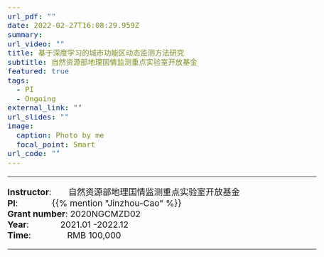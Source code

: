 ```yaml
---
url_pdf: ""
date: 2022-02-27T16:08:29.959Z
summary: 
url_video: ""
title: 基于深度学习的城市功能区动态监测方法研究
subtitle: 自然资源部地理国情监测重点实验室开放基金
featured: true
tags:
  - PI
  - Ongoing
external_link: ""
url_slides: ""
image:
  caption: Photo by me
  focal_point: Smart
url_code: ""
---
```


<style type="text/css">
  /* Whole document: */
  body{
    font-size: 14.5pt;
  }
  /* Headers */
  h1,h2,h3,h4,h5,h6{
    font-size: 20pt;
    }
</style>

-----
**Instructor**:       自然资源部地理国情监测重点实验室开放基金                <br>
**PI**:              {{% mention "Jinzhou-Cao" %}}                 <br>
**Grant number**: 2020NGCMZD02             <br>
**Year**:             2021.01 -2022.12  <br>
**Time**:               RMB 100,000                        

-----

